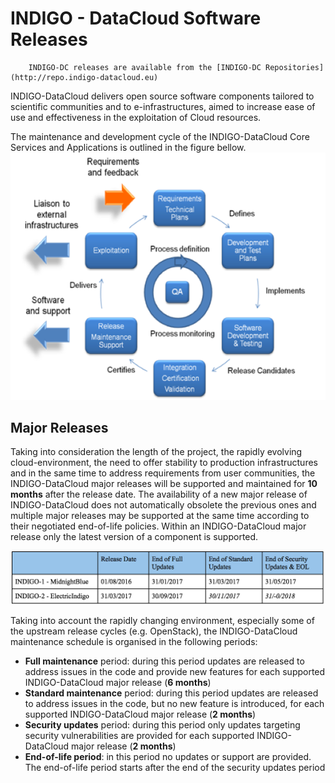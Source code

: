# INDIGO - DataCloud Software Releases

        INDIGO-DC releases are available from the [INDIGO-DC Repositories](http://repo.indigo-datacloud.eu)
        
INDIGO-DataCloud delivers open source software components tailored to scientific communities and to e-infrastructures, aimed to increase ease of use and effectiveness in the exploitation of Cloud resources.

The maintenance and development cycle of the INDIGO-DataCloud Core Services and Applications  is outlined in the figure bellow. 
          ![](indigodc_lifecycle.png)


## Major Releases

Taking into consideration the length of the project, the rapidly evolving cloud-environment, the need to offer stability to production infrastructures and in the same time to address requirements from user communities, the INDIGO-DataCloud major releases will be supported and maintained for **10 months** after the release date. The availability of a new major release of INDIGO-DataCloud does not automatically obsolete the previous ones and multiple major releases may be supported at the same time according to their negotiated end-of-life policies. Within an INDIGO-DataCloud major release only the latest version of a component is supported.


![](indigo_releases_timeline.png)

Taking into account the rapidly changing environment, especially some of the upstream release cycles (e.g. OpenStack), the INDIGO-DataCloud maintenance schedule is organised in the following periods:
* **Full maintenance** period: during this period updates are released to address issues in the code and provide new features for each supported INDIGO-DataCloud major release (**6 months**)
* **Standard maintenance** period: during this period updates are released to address issues in the code, but no new feature is introduced, for each supported INDIGO-DataCloud major release (**2 months**)
* **Security updates** period: during this period only updates targeting security vulnerabilities are provided for each supported INDIGO-DataCloud major release (**2 months**)
* **End-of-life period**: in this period no updates or support are provided. The end-of-life period starts after the end of the security updates period


